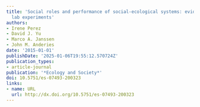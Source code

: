 ```yaml
---
title: 'Social roles and performance of social-ecological systems: evidence from behavioral
  lab experiments'
authors:
- Irene Perez
- David J. Yu
- Marco A. Janssen
- John M. Anderies
date: '2015-01-01'
publishDate: '2025-01-06T19:55:12.570724Z'
publication_types:
- article-journal
publication: '*Ecology and Society*'
doi: 10.5751/es-07493-200323
links:
- name: URL
  url: http://dx.doi.org/10.5751/es-07493-200323
---
```

